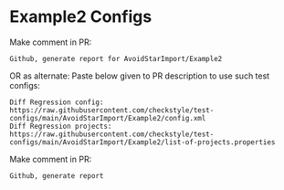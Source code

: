 # Example2 Configs
Make comment in PR:
```
Github, generate report for AvoidStarImport/Example2
```
OR as alternate:
Paste below given to PR description to use such test configs:
```
Diff Regression config: https://raw.githubusercontent.com/checkstyle/test-configs/main/AvoidStarImport/Example2/config.xml
Diff Regression projects: https://raw.githubusercontent.com/checkstyle/test-configs/main/AvoidStarImport/Example2/list-of-projects.properties
```
Make comment in PR:
```
Github, generate report
```
